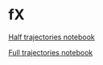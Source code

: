 # fX
[Half trajectories notebook](https://nbviewer.org/github/bronichern/fX/blob/main/notebooks/fragileX%20trajectories.ipynb)

[Full trajectories notebook](https://github.com/bronichern/fX/blob/main/fragileX_trajectories_full.ipynb)
